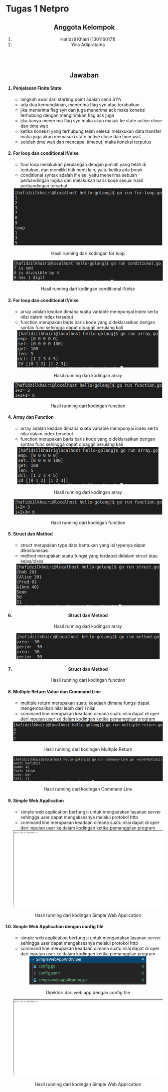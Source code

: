 <h1>Tugas 1 Netpro</h1>

<center>
<h2>Anggota Kelompok</h2>
<ol>
    <li>Hafidzil Khairi (1301160171)</li>
    <li>Yola Adipratama</li>
</ol>
<br/>
<br/>
<h2>Jawaban</h2>
</center>
<ol>

<h4><li>Penjelasan Finite State </li></h4>
<ul>
<li>langkah awal dari starting point adalah send SYN </li>
<li> ada dua kemungkinan, menerima flag syn atau terabaikan </li>
<li> jika menerima flag syn dan juga menerima ack maka koneksi terhubung dengan mengirimkan flag ack juga </li>
<li> jika hanya menerima flag syn maka akan masuk ke state active close dan time wait </li>
<li> ketika koneksi yang terhubung telah selesai melakukan data transfer maka juga akan memasuki state active close dan time wait </li>
<li> setelah time wait dan mencapai timeout, maka koneksi terputus </li>
</ul>

<h4><li>For loop dan conditional if/else </li></h4>
<ul>
<li>foor loop melakukan perulangan dengan jumlah yang telah di tentukan, dan memiliki titik henti lain, yaitu ketika ada break</li>
<li>conditional syntax adalah if else, yaitu menerima sebuah perbandingan logika dan melakukan baris kode sesuai hasil perbandingan tersebut</li>
</ul>
<center>
<img src="https://github.com/hafidzilkhairi/hello-golang/blob/task/Screenshots/for-loop.png?raw=true">
<p>Hasil running dari kodingan for loop</p>
<img src="https://github.com/hafidzilkhairi/hello-golang/blob/task/Screenshots/conditional.png?raw=true">
<p>Hasil running dari kodingan conditional if/else</p>
</center>

<h4><li>For loop dan conditional if/else</li></h4>
<ul>
<li>array adalah keadan dimana suatu variable mempunyai index serta nilai dalam index tersebut</li>
<li>function merupakan baris baris kode yang dideklarasikan dengan syntax func sehingga dapat dipaggil berulang kali</li>
</ul>
<center>
<img src="https://github.com/hafidzilkhairi/hello-golang/blob/task/Screenshots/array.png?raw=true">
<p>Hasil running dari kodingan array</p>
<img src="https://github.com/hafidzilkhairi/hello-golang/blob/task/Screenshots/function.png?raw=true">
<p>Hasil running dari kodingan function</p>
</center>

<h4><li>Array dan Function</li></h4>
<ul>
<li>array adalah keadan dimana suatu variable mempunyai index serta nilai dalam index tersebut</li>
<li>function merupakan baris baris kode yang dideklarasikan dengan syntax func sehingga dapat dipaggil berulang kali</li>
</ul>
<center>
<img src="https://github.com/hafidzilkhairi/hello-golang/blob/task/Screenshots/array.png?raw=true">
<p>Hasil running dari kodingan array</p>
<img src="https://github.com/hafidzilkhairi/hello-golang/blob/task/Screenshots/function.png?raw=true">
<p>Hasil running dari kodingan function</p>
</center>

<h4><li>Struct dan Method</li></h4>
<ul>
<li>struct merupakan type data bentukan yang isi typenya dapat dikostumisasi</li>
<li>method merupakan suatu fungsi yang terdapat didalam struct atau kelas/class</li>
</ul>
<center>
<img src="https://github.com/hafidzilkhairi/hello-golang/blob/task/Screenshots/struct.png?raw=true">
<h4><li>Struct dan Metnod</li></h4>
<p>Hasil running dari kodingan array</p>
<img src="https://github.com/hafidzilkhairi/hello-golang/blob/task/Screenshots/method.png?raw=true">
<h4><li>Struct dan Method</li></h4>
<p>Hasil running dari kodingan function</p>
</center>

<h4><li>Multiple Return Value dan Command Line</li></h4>
<ul>
<li>multiple return merupakan suatu keadaan dimana fungsi dapat mengembalikan nilai lebih dari 1 nilai</li>
<li>command line merupakan keadaan dimana suatu nilai dapat di oper dari inputan user ke dalam kodingan ketika pemanggilan program</li>
</ul>
<center>
<img src="https://github.com/hafidzilkhairi/hello-golang/blob/task/Screenshots/multiple-return.png?raw=true">
<p>Hasil running dari kodingan Multiple Return</p>
<img src="https://github.com/hafidzilkhairi/hello-golang/blob/task/Screenshots/command-line.png?raw=true">
<p>Hasil running dari kodingan Command Line</p>
</center>

<h4><li>Simple Web Application</li></h4>
<ul>
<li>simple web application berfungsi untuk mengadakan layanan server sehingga user dapat mengaksesnya melalui protokol http
</li>
<li>command line merupakan keadaan dimana suatu nilai dapat di oper dari inputan user ke dalam kodingan ketika pemanggilan program</li>
</ul>
<center>
<img src="https://github.com/hafidzilkhairi/hello-golang/blob/task/Screenshots/simple-web-application.png?raw=true">
<p>Hasil running dari kodingan Simple Web Application</p>
</center>

<h4><li>Simple Web Application dengan config file</li></h4>
<ul>
<li>simple web application berfungsi untuk mengadakan layanan server sehingga user dapat mengaksesnya melalui protokol http
</li>
<li>command line merupakan keadaan dimana suatu nilai dapat di oper dari inputan user ke dalam kodingan ketika pemanggilan program</li>
</ul>
<center>
<img src="https://github.com/hafidzilkhairi/hello-golang/blob/task/Screenshots/simple-web-application-with-viper.png?raw=true">
<p>Direktori dari web app dengan config file</p>
<img src="https://github.com/hafidzilkhairi/hello-golang/blob/task/Screenshots/simple-web-application.png?raw=true">
<p>Hasil running dari kodingan Simple Web Application</p>
</center>


</ol>